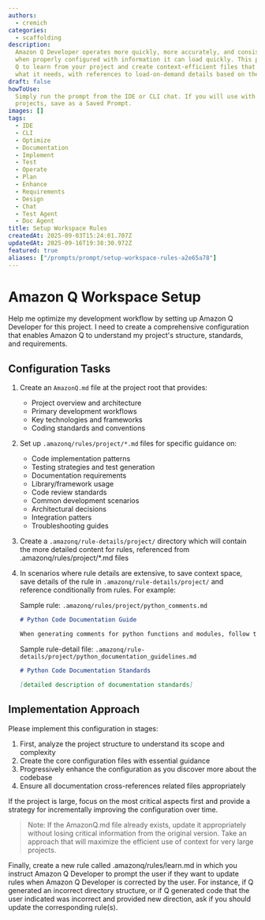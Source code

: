 ```yaml
---
authors:
  - cremich
categories:
  - scaffolding
description:
  Amazon Q Developer operates more quickly, more accurately, and consistently
  when properly configured with information it can load quickly. This prompt instructs
  Q to learn from your project and create context-efficient files that give Q just
  what it needs, with references to load-on-demand details based on the interaction.
draft: false
howToUse:
  Simply run the prompt from the IDE or CLI chat. If you will use with multiple
  projects, save as a Saved Prompt.
images: []
tags:
  - IDE
  - CLI
  - Optimize
  - Documentation
  - Implement
  - Test
  - Operate
  - Plan
  - Enhance
  - Requirements
  - Design
  - Chat
  - Test Agent
  - Doc Agent
title: Setup Workspace Rules
createdAt: 2025-09-03T15:24:01.707Z
updatedAt: 2025-09-16T19:38:30.972Z
featured: true
aliases: ["/prompts/prompt/setup-workspace-rules-a2e65a78"]
---
```


# Amazon Q Workspace Setup

Help me optimize my development workflow by setting up Amazon Q Developer for this project. I need to create a comprehensive configuration that enables Amazon Q to understand my project's structure, standards, and requirements.

## Configuration Tasks

1. Create an `AmazonQ.md` file at the project root that provides:
   - Project overview and architecture
   - Primary development workflows
   - Key technologies and frameworks
   - Coding standards and conventions

2. Set up `.amazonq/rules/project/*.md` files for specific guidance on:
   - Code implementation patterns
   - Testing strategies and test generation
   - Documentation requirements
   - Library/framework usage
   - Code review standards
   - Common development scenarios
   - Architectural decisions
   - Integration patters
   - Troubleshooting guides

3. Create a `.amazonq/rule-details/project/` directory which will contain the more detailed content for rules, referenced from .amazonq/rules/project/\*.md files

4. In scenarios where rule details are extensive, to save context space, save details of the rule in `.amazonq/rule-details/project/` and reference conditionally from rules. For example:

   Sample rule: `.amazonq/rules/project/python_comments.md`

   ```markdown
   # Python Code Documentation Guide

   When generating comments for python functions and modules, follow the detailed instructions in `.amazonq/rule-details/project/python_documentation_guidelines.md`
   ```

   Sample rule-detail file: `.amazonq/rule-details/project/python_documentation_guidelines.md`

   ```markdown
   # Python Code Documentation Standards

   [detailed description of documentation standards]
   ```

## Implementation Approach

Please implement this configuration in stages:

1. First, analyze the project structure to understand its scope and complexity
2. Create the core configuration files with essential guidance
3. Progressively enhance the configuration as you discover more about the codebase
4. Ensure all documentation cross-references related files appropriately

If the project is large, focus on the most critical aspects first and provide a strategy for incrementally improving the configuration over time.

> Note: If the AmazonQ.md file already exists, update it appropriately without losing critical information from the original version. Take an approach that will maximize the efficient use of context for very large projects.

Finally, create a new rule called .amazonq/rules/learn.md in which you instruct Amazon Q Developer to prompt the user if they want to update rules when Amazon Q Developer is corrected by the user. For instance, if Q generated an incorrect directory structure, or if Q generated code that the user indicated was incorrect and provided new direction, ask if you should update the corresponding rule(s).
